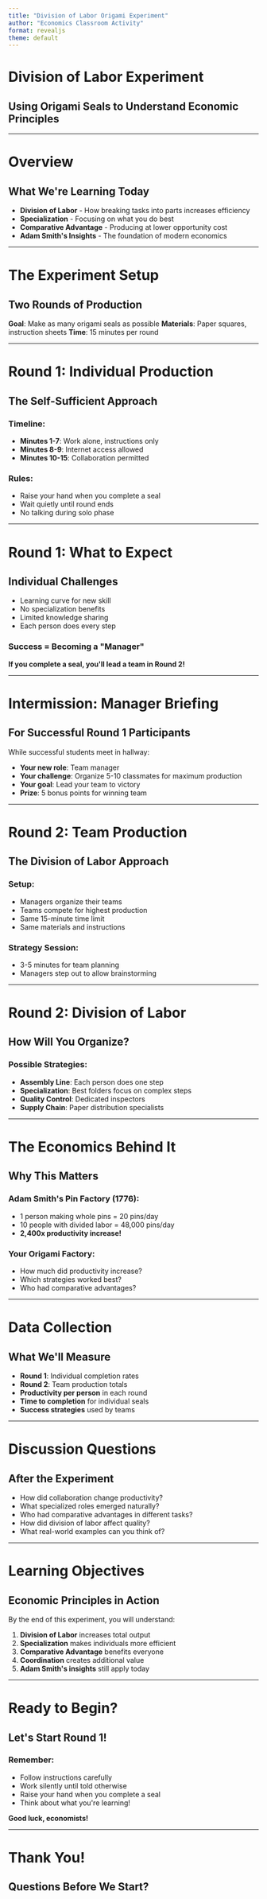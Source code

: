 ```yaml
---
title: "Division of Labor Origami Experiment"
author: "Economics Classroom Activity"
format: revealjs
theme: default
---
```


# Division of Labor Experiment
## Using Origami Seals to Understand Economic Principles

---

# Overview
## What We're Learning Today

- **Division of Labor** - How breaking tasks into parts increases efficiency
- **Specialization** - Focusing on what you do best
- **Comparative Advantage** - Producing at lower opportunity cost
- **Adam Smith's Insights** - The foundation of modern economics

---

# The Experiment Setup
## Two Rounds of Production

**Goal**: Make as many origami seals as possible
**Materials**: Paper squares, instruction sheets
**Time**: 15 minutes per round

---

# Round 1: Individual Production
## The Self-Sufficient Approach

### Timeline:
- **Minutes 1-7**: Work alone, instructions only
- **Minutes 8-9**: Internet access allowed
- **Minutes 10-15**: Collaboration permitted

### Rules:
- Raise your hand when you complete a seal
- Wait quietly until round ends
- No talking during solo phase

---

# Round 1: What to Expect
## Individual Challenges

- Learning curve for new skill
- No specialization benefits
- Limited knowledge sharing
- Each person does every step

### Success = Becoming a "Manager"
**If you complete a seal, you'll lead a team in Round 2!**

---

# Intermission: Manager Briefing
## For Successful Round 1 Participants

While successful students meet in hallway:
- **Your new role**: Team manager
- **Your challenge**: Organize 5-10 classmates for maximum production
- **Your goal**: Lead your team to victory
- **Prize**: 5 bonus points for winning team

---

# Round 2: Team Production
## The Division of Labor Approach

### Setup:
- Managers organize their teams
- Teams compete for highest production
- Same 15-minute time limit
- Same materials and instructions

### Strategy Session:
- 3-5 minutes for team planning
- Managers step out to allow brainstorming

---

# Round 2: Division of Labor
## How Will You Organize?

### Possible Strategies:
- **Assembly Line**: Each person does one step
- **Specialization**: Best folders focus on complex steps
- **Quality Control**: Dedicated inspectors
- **Supply Chain**: Paper distribution specialists

---

# The Economics Behind It
## Why This Matters

### Adam Smith's Pin Factory (1776):
- 1 person making whole pins = 20 pins/day
- 10 people with divided labor = 48,000 pins/day
- **2,400x productivity increase!**

### Your Origami Factory:
- How much did productivity increase?
- Which strategies worked best?
- Who had comparative advantages?

---

# Data Collection
## What We'll Measure

- **Round 1**: Individual completion rates
- **Round 2**: Team production totals
- **Productivity per person** in each round
- **Time to completion** for individual seals
- **Success strategies** used by teams

---

# Discussion Questions
## After the Experiment

- How did collaboration change productivity?
- What specialized roles emerged naturally?
- Who had comparative advantages in different tasks?
- How did division of labor affect quality?
- What real-world examples can you think of?

---

# Learning Objectives
## Economic Principles in Action

By the end of this experiment, you will understand:

1. **Division of Labor** increases total output
2. **Specialization** makes individuals more efficient
3. **Comparative Advantage** benefits everyone
4. **Coordination** creates additional value
5. **Adam Smith's insights** still apply today

---

# Ready to Begin?
## Let's Start Round 1!

### Remember:
- Follow instructions carefully
- Work silently until told otherwise
- Raise your hand when you complete a seal
- Think about what you're learning!

**Good luck, economists!**

---

# Thank You!
## Questions Before We Start?